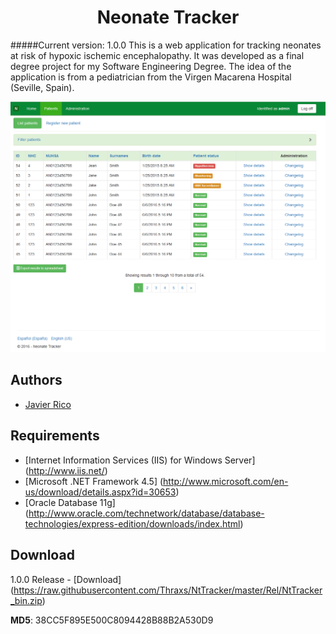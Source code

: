 <h1 align="center">Neonate Tracker</h1>

#####Current version: 1.0.0
This is a web application for tracking neonates at risk of hypoxic ischemic encephalopathy. It was developed as a final degree project for my Software Engineering Degree. The idea of the application is from a pediatrician from the Virgen Macarena Hospital (Seville, Spain).

<p align="center">
	<img src="https://raw.githubusercontent.com/Thraxs/NtTracker/master/Rel/Capture.png" />
</p>

## Authors
 * [Javier Rico](https://github.com/Thraxs/)

## Requirements
 * [Internet Information Services (IIS) for Windows Server] (http://www.iis.net/)
 * [Microsoft .NET Framework 4.5] (http://www.microsoft.com/en-us/download/details.aspx?id=30653)
 * [Oracle Database 11g] (http://www.oracle.com/technetwork/database/database-technologies/express-edition/downloads/index.html)
 
## Download
1.0.0 Release - [Download] (https://raw.githubusercontent.com/Thraxs/NtTracker/master/Rel/NtTracker_bin.zip) 
<p><b>MD5</b>: 38CC5F895E500C8094428B88B2A530D9</p>